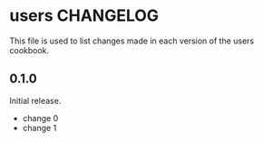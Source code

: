 # users CHANGELOG

This file is used to list changes made in each version of the users cookbook.

## 0.1.0

Initial release.

- change 0
- change 1
